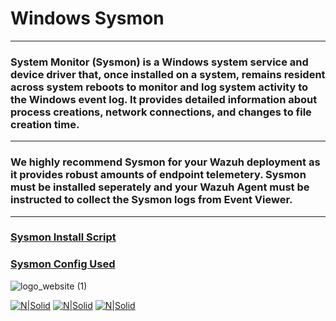 # Windows Sysmon
--------------------------------------------------------------
### System Monitor (Sysmon) is a Windows system service and device driver that, once installed on a system, remains resident across system reboots to monitor and log system activity to the Windows event log. It provides detailed information about process creations, network connections, and changes to file creation time.

----------------------------------------------------------------------------------
### We highly recommend Sysmon for your Wazuh deployment as it provides robust amounts of endpoint telemetery. Sysmon must be installed seperately and your Wazuh Agent must be instructed to collect the Sysmon logs from Event Viewer.
-------------------------------------------------
### [Sysmon Install Script](https://github.com/socfortress/Wazuh-Rules/blob/main/Windows_Sysmon/sysmon_install.ps1)
### [Sysmon Config Used](https://github.com/SwiftOnSecurity/sysmon-config)

<img src="https://user-images.githubusercontent.com/95670863/183437012-6ed70011-b40d-4597-8678-e3d601b6cf4d.png" alt="logo_website (1)" style="max-width: 50%;">

[![N|Solid](https://cdn-icons-png.flaticon.com/128/6939/6939131.png)](https://myservice.socfortress.co/explore?left=%7B%22datasource%22:%22WAZUH%22,%22queries%22:%5B%7B%22refId%22:%22A%22,%22query%22:%22_id:$get_alert_id.hits.hits.#._id%22,%22alias%22:%22%22,%22metrics%22:%5B%7B%22id%22:%221%22,%22type%22:%22logs%22,%22settings%22:%7B%22limit%22:%22500%22%7D%7D%5D,%22bucketAggs%22:%5B%5D,%22timeField%22:%22timestamp%22%7D%5D,%22range%22:%7B%22from%22:%22now-6h%22,%22to%22:%22now%22%7D%7D) [![N|Solid](https://cdn-icons-png.flaticon.com/128/406/406217.png)](https://hunt.socfortress.co) [![N|Solid](https://cdn-icons-png.flaticon.com/128/4840/4840332.png)](https://servicedesk.socfortress.co/help/2979687893) 

